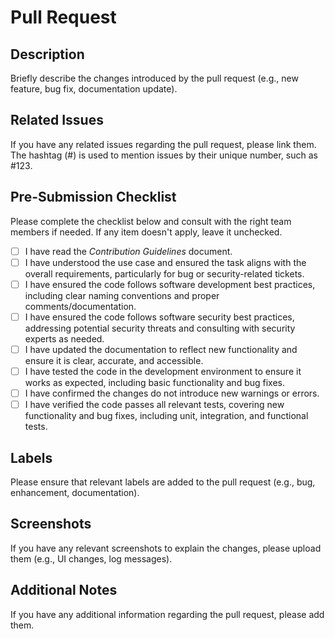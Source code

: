 # Pull Request

## Description
Briefly describe the changes introduced by the pull request (e.g., new feature, bug fix, documentation update).

## Related Issues
If you have any related issues regarding the pull request, please link them. The hashtag (#) is used to mention issues by their unique number, such as #123.

## Pre-Submission Checklist
Please complete the checklist below and consult with the right team members if needed. If any item doesn't apply, leave it unchecked.

- [ ] I have read the *Contribution Guidelines* document.
- [ ] I have understood the use case and ensured the task aligns with the overall requirements, particularly for bug or security-related tickets.
- [ ] I have ensured the code follows software development best practices, including clear naming conventions and proper comments/documentation.
- [ ] I have ensured the code follows software security best practices, addressing potential security threats and consulting with security experts as needed.
- [ ] I have updated the documentation to reflect new functionality and ensure it is clear, accurate, and accessible.
- [ ] I have tested the code in the development environment to ensure it works as expected, including basic functionality and bug fixes.
- [ ] I have confirmed the changes do not introduce new warnings or errors.
- [ ] I have verified the code passes all relevant tests, covering new functionality and bug fixes, including unit, integration, and functional tests.

## Labels
Please ensure that relevant labels are added to the pull request (e.g., bug, enhancement, documentation).

## Screenshots
If you have any relevant screenshots to explain the changes, please upload them (e.g., UI changes, log messages).

## Additional Notes
If you have any additional information regarding the pull request, please add them.